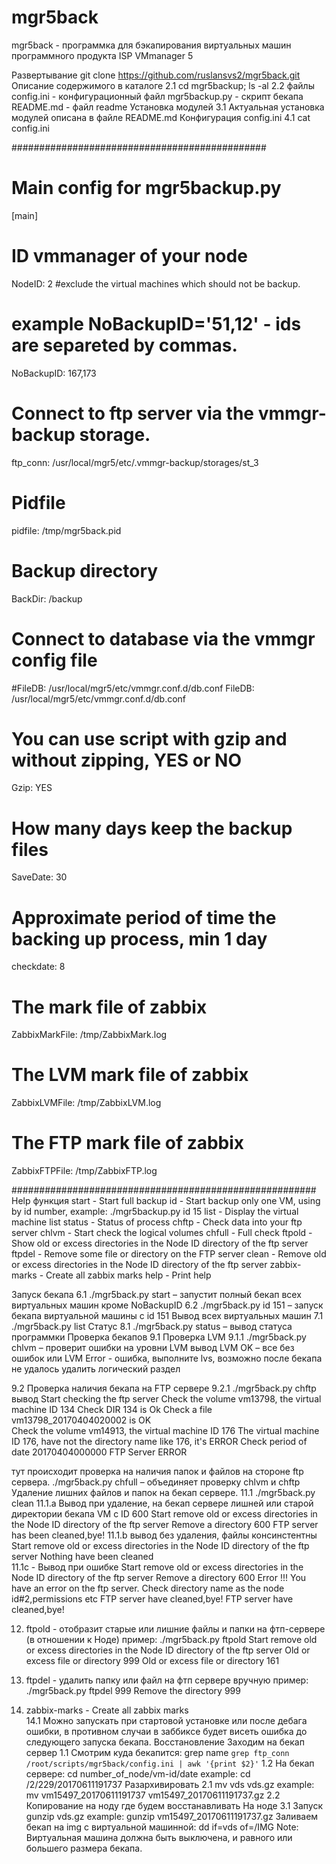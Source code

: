 # mgr5back
mgr5back - программка для бэкапирования виртуальных машин программного продукта ISP VMmanager 5 

Развертывание 
git clone https://github.com/ruslansvs2/mgr5back.git
Описание содержимого в каталоге 
2.1 cd mgr5backup; ls -al 
2.2 файлы
      config.ini  - конфигурационный файл 
      mgr5backup.py - скрипт бекапа 
      README.md - файл readme 
Установка модулей 
3.1 Актуальная установка модулей описана в файле README.md 
Конфигурация config.ini 
4.1 cat config.ini

##############################################
# Main config for mgr5backup.py
[main]
# ID vmmanager of your node
NodeID: 2
#exclude the virtual machines which should not be backup.
# example NoBackupID='51,12' - ids are separeted by commas.
NoBackupID: 167,173
# Connect to ftp server via the vmmgr-backup storage.
ftp_conn: /usr/local/mgr5/etc/.vmmgr-backup/storages/st_3
# Pidfile
pidfile: /tmp/mgr5back.pid
# Backup directory
BackDir: /backup
# Connect to database via the vmmgr config file
#FileDB: /usr/local/mgr5/etc/vmmgr.conf.d/db.conf
FileDB: /usr/local/mgr5/etc/vmmgr.conf.d/db.conf
# You can use script with gzip and without zipping, YES or NO
Gzip: YES
# How many days keep the backup files
SaveDate: 30
# Approximate period of time the backing up process, min 1 day
checkdate: 8
# The mark file of zabbix
ZabbixMarkFile: /tmp/ZabbixMark.log 
# The LVM mark file of zabbix 
ZabbixLVMFile: /tmp/ZabbixLVM.log
# The FTP mark file of zabbix 
ZabbixFTPFile: /tmp/ZabbixFTP.log

#######################################################
Help функция
start - Start full backup
id - Start backup only one VM, using by id number, example: ./mgr5backup.py id 15
list - Display the virtual machine list
status - Status of process
chftp - Check data into your ftp server
chlvm - Start check the logical volumes
chfull - Full check
ftpold - Show old or excess directories in the Node ID directory of the ftp server
ftpdel - Remove some file or directory on the FTP server
clean - Remove old or excess directories in the Node ID directory of the ftp server
zabbix-marks - Create all zabbix marks
help - Print help

Запуск бекапа 
6.1 ./mgr5back.py start   – запустит полный бекап всех виртуальных машин кроме  NoBackupID 
6.2 ./mgr5back.py id  151  – запуск бекапа виртуальной машины с id 151
 Вывод всех виртуальных машин 
7.1 ./mgr5back.py list 
Статус 
8.1 ./mgr5back.py status  – вывод статуса программки
Проверка бекапов 
9.1 Проверка LVM
9.1.1  ./mgr5back.py chlvm   – проверит ошибки на уровни LVM 
вывод  LVM OK  – все без ошибок 
или      LVM Error  - ошибка, выполните lvs, возможно после бекапа не удалось удалить логический раздел   

9.2 Проверка наличия бекапа на FTP сервере 
9.2.1  ./mgr5back.py chftp  
вывод 
Start checking the ftp server
Check the volume vm13798, the virtual machine ID 134
Check DIR 134 is Ok
Check a file vm13798_20170404020002 is OK  
Check the volume vm14913, the virtual machine ID 176
The virtual machine ID 176, have not the directory name like 176, it's ERROR
Check period of date 20170404000000
FTP Server ERROR 

тут происходит проверка на наличия папок и файлов на стороне ftp сервера.
  ./mgr5back.py chfull  – объединяет проверку chlvm и chftp 
Удаление лишних файлов и папок на бекап сервере. 
11.1  ./mgr5back.py clean 
11.1.a Вывод при удаление, на бекап сервере лишней или старой директории бекапа VM c ID 600 
Start remove old or excess directories in the Node ID directory of the ftp server
Remove a directory 600
FTP server has been cleaned,bye! 
11.1.b  вывод без удаления, файлы  консинстентны
Start remove old or excess directories in the Node ID directory of the ftp server
Nothing have been cleaned  
 11.1с - Вывод при ошибке 
Start remove old or excess directories in the Node ID directory of the ftp server
Remove a directory 600
Error !!! You have an error on the ftp server. Check directory name as the node id#2,permissions etc
FTP server have cleaned,bye! 
FTP server have cleaned,bye!

12. ftpold  - отобразит старые или лишние файлы и папки на фтп-сервере (в отношении к Ноде)
пример: ./mgr5back.py ftpold
Start remove old or excess directories in the Node ID directory of the ftp server
Old or excess file or directory 999
Old or excess file or directory 161

13.  ftpdel     - удалить папку или файл на фтп сервере вручную
пример: ./mgr5back.py ftpdel 999
Remove the directory 999
14. zabbix-marks - Create all zabbix marks  
14.1 Можно запускать при стартовой установке или после дебага ошибки, в противном случаи в заббиксе
будет висеть ошибка до следующего запуска бекапа. 
Восстановление 
Заходим на бекап сервер 
1.1 Смотрим куда бекапится:
   grep name `grep ftp_conn /root/scripts/mgr5back/config.ini | awk '{print $2}'`
1.2 На бекап сервере: cd number_of_node/vm-id/date
example: cd /2/229/20170611191737
Разархивировать 
2.1 mv vds vds.gz
example: mv vm15497_20170611191737  vm15497_20170611191737.gz
2.2 Копирование на ноду где будем восстанавливать 
 На ноде 
3.1 Запуск gunzip vds.gz
example: gunzip vm15497_20170611191737.gz 
Заливаем бекап на img c виртуальной машинной: dd if=vds of=/IMG 
Note: Виртуальная машина должна быть выключена, и равного или большего размера бекапа.      
 

